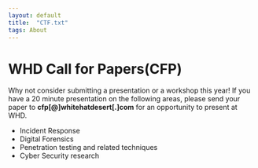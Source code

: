 ```yaml
---
layout: default
title:  "CTF.txt"
tags: About
---
```

# WHD Call for Papers(CFP)

Why not consider submitting a presentation or a workshop this year! If you have a 20 minute presentation on the following areas, please send your paper to **cfp[@]whitehatdesert[.]com** for an opportunity to present at WHD.

* Incident Response
* Digital Forensics
* Penetration testing and related techniques
* Cyber Security research